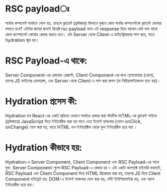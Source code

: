 # RSC payloadঃ 
সার্ভার কম্পনেন্ট সার্ভাবে লোড হয়, তাহলে ক্লায়েন্ট (ব্রাউজার) কিভাবে বুঝবে কোন সার্ভার কম্পনেন্টকে ক্লায়েন্ট কোথায় বসাতে হবে? এইটার জানার জন্যই রিয়েক্ট rsc payload  নামে এই response দিয়ে থাকেন যেটা বলা থাকে কোন কম্পোনেন্ট কোথায় রেন্ডার করতে হবে। এটা Server থেকে Client-এ ডাটা/স্ট্রাকচার পাস করে, যাতে hydration স্মুথ হয়।  

# RSC Payload-এ থাকে: 
Server Component-এর রেন্ডারড রেজাল্ট, Client Component-এর জন্য প্লেসহোল্ডার (হোল), তাদের JS ফাইলের রেফারেন্স, এবং Server থেকে Client-এ পাস করা প্রপস (যা সিরিয়ালাইজেবল হতে হয়)।

# Hydration প্রসেস কী: 
Hydration হল React-এর একটা প্রক্রিয়া যেখানে সার্ভারে রেন্ডার করা স্ট্যাটিক HTML-কে ক্লায়েন্ট সাইডে (ব্রাউজারে) JavaScript দিয়ে ইন্টারেক্টিভ করা হয় মানে এতে ইভেন্ট হ্যান্ডলার (যেমন onClick, onChange) যোগ করা হয়, যাতে HTML নন-ইন্টারেক্টিভ থেকে ফুল ইন্টারেক্টিভ হয়ে যায় ।

# Hydration কীভাবে হয়: 
Hydration-এ Server Component, Client Component এবং RSC Payload-এর সাথে যুক্ত. Server Component-গুলো RSC Payload-এ রেন্ডার হয় – এটা একটা কমপ্যাক্ট বাইনারি ফরম্যাট, 
RSC Payload এবং Client Component  দিয়ে HTML প্রিরেন্ডার করা হয়, তারপর JS দিয়ে Client Component হাইড্রেট হয়: DOM-এ ইভেন্ট হ্যান্ডলার যোগ করা হয়, স্টেট ইনিশিয়ালাইজ হয়, এবং অ্যাপ ইন্টারেক্টিভ হয়ে যায়।